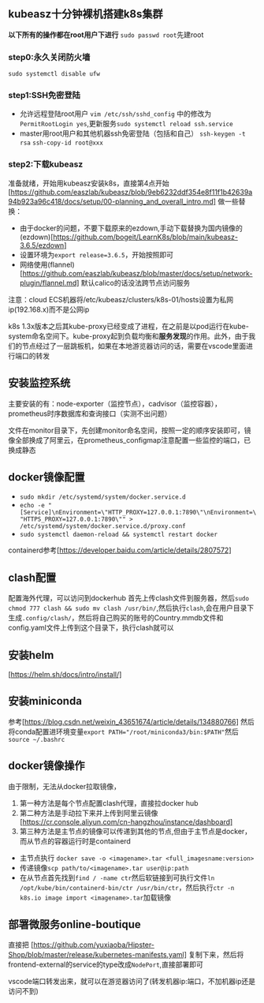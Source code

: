 ## kubeasz十分钟裸机搭建k8s集群
**以下所有的操作都在root用户下进行**
`sudo passwd root`先建root
### step0:永久关闭防火墙
`sudo systemctl disable ufw`
### step1:SSH免密登陆
- 允许远程登陆root用户
  `vim /etc/ssh/sshd_config` 中的修改为 `PermitRootLogin yes`,更新服务`sudo systemctl reload ssh.service`
- master用root用户和其他机器ssh免密登陆（包括和自己）
  `ssh-keygen -t rsa`
  `ssh-copy-id root@xxx`

### step2:下载kubeasz
准备就绪，开始用kubeasz安装k8s，直接第4点开始[https://github.com/easzlab/kubeasz/blob/9eb6232ddf354e8f11f1b42639a94b923a96c418/docs/setup/00-planning_and_overall_intro.md]
做一些替换：
- 由于docker的问题，不要下载原来的ezdown,手动下载替换为国内镜像的(ezdown)[https://github.com/bogeit/LearnK8s/blob/main/kubeasz-3.6.5/ezdown]
- 设置环境为`export release=3.6.5`，开始按照即可
- 网络使用(flannel)[https://github.com/easzlab/kubeasz/blob/master/docs/setup/network-plugin/flannel.md] 默认calico的话没法跨节点访问服务

注意：cloud ECS机器将/etc/kubeasz/clusters/k8s-01/hosts设置为私网ip(192.168.x)而不是公网ip

k8s 1.3x版本之后其kube-proxy已经变成了进程，在之前是以pod运行在kube-system命名空间下。kube-proxy起到负载均衡和**服务发现**的作用。此外，由于我们的节点经过了一层跳板机，如果在本地游览器访问的话，需要在vscode里面进行端口的转发

## 安装监控系统
主要安装的有：node-exporter（监控节点），cadvisor（监控容器），prometheus时序数据库和查询接口（实测不出问题）

文件在monitor目录下，先创建monitor命名空间，按照一定的顺序安装即可，镜像全部换成了阿里云，在prometheus_configmap注意配置一些监控的端口，已换成静态

## docker镜像配置
- `sudo mkdir /etc/systemd/system/docker.service.d`
- `echo -e "[Service]\nEnvironment=\"HTTP_PROXY=127.0.0.1:7890\"\nEnvironment=\"HTTPS_PROXY=127.0.0.1:7890\"" > /etc/systemd/system/docker.service.d/proxy.conf`
- `sudo systemctl daemon-reload && systemctl restart docker`

containerd参考[https://developer.baidu.com/article/details/2807572]

## clash配置
配置海外代理，可以访问到dockerhub
首先上传clash文件到服务器，然后`sudo chmod 777 clash && sudo mv clash /usr/bin/`,然后执行`clash`,会在用户目录下生成`.config/clash/`，然后将自己购买的账号的Country.mmdb文件和config.yaml文件上传到这个目录下，执行clash就可以 

## 安装helm
[https://helm.sh/docs/intro/install/]
## 安装miniconda
参考[https://blog.csdn.net/weixin_43651674/article/details/134880766]
然后将conda配置进环境变量`export PATH="/root/miniconda3/bin:$PATH"`然后`source ~/.bashrc`
## docker镜像操作
由于限制，无法从docker拉取镜像，
1. 第一种方法是每个节点配置clash代理，直接拉docker hub
2. 第二种方法是手动拉下来并上传到阿里云镜像[https://cr.console.aliyun.com/cn-hangzhou/instance/dashboard]
3. 第三种方法是主节点的镜像可以传递到其他的节点,但由于主节点是docker，而从节点的容器运行时是containerd
- 主节点执行 `docker save -o <imagename>.tar <full_imagesname:version>`
- 传递镜像`scp path/to/<imagename>.tar user@ip:path`
- 在从节点首先找到`find / -name ctr`然后软链接到可执行文件`ln /opt/kube/bin/containerd-bin/ctr /usr/bin/ctr`，然后执行`ctr -n k8s.io image import <imagename>.tar`加载镜像

## 部署微服务online-boutique
直接把 [https://github.com/yuxiaoba/Hipster-Shop/blob/master/release/kubernetes-manifests.yaml] 复制下来，然后将 frontend-external的service的type改成`NodePort`,直接部署即可

vscode端口转发出来，就可以在游览器访问了(转发机器ip:端口，不加机器ip还是访问不到)
